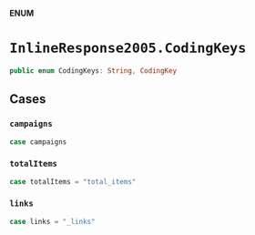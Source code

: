 **ENUM**

# `InlineResponse2005.CodingKeys`

```swift
public enum CodingKeys: String, CodingKey
```

## Cases
### `campaigns`

```swift
case campaigns
```

### `totalItems`

```swift
case totalItems = "total_items"
```

### `links`

```swift
case links = "_links"
```
